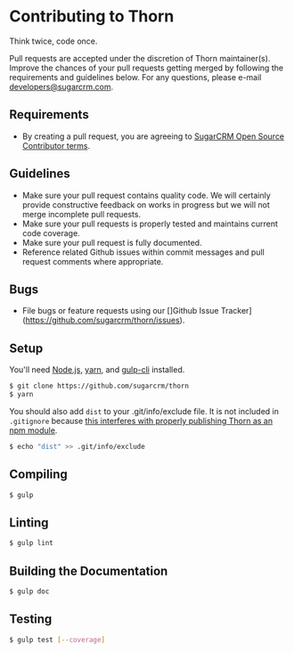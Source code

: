 # Contributing to Thorn

Think twice, code once.

Pull requests are accepted under the discretion of Thorn maintainer(s). Improve the chances of your pull requests getting merged by following the requirements and guidelines below. For any questions, please e-mail developers@sugarcrm.com.

## Requirements
- By creating a pull request, you are agreeing to [SugarCRM Open Source Contributor terms](CONTRIBUTOR_TERMS.pdf).

## Guidelines
- Make sure your pull request contains quality code. We will certainly provide constructive feedback on works in progress but we will not merge incomplete pull requests.
- Make sure your pull requests is properly tested and maintains current code coverage.
- Make sure your pull request is fully documented.
- Reference related Github issues within commit messages and pull request comments where appropriate.

## Bugs
- File bugs or feature requests using our []Github Issue Tracker](https://github.com/sugarcrm/thorn/issues).

## Setup

You'll need [Node.js], [yarn], and [gulp-cli] installed.

```bash
$ git clone https://github.com/sugarcrm/thorn
$ yarn
```

You should also add `dist` to your .git/info/exclude file.
It is not included in `.gitignore` because [this interferes with properly publishing Thorn as an npm module](https://docs.npmjs.com/misc/developers#keeping-files-out-of-your-package).

```bash
$ echo "dist" >> .git/info/exclude
```

## Compiling

```bash
$ gulp
```

## Linting

```bash
$ gulp lint
```

## Building the Documentation

```bash
$ gulp doc
```

## Testing

```bash
$ gulp test [--coverage]
```

[gulp-cli]: https://github.com/gulpjs/gulp-cli
[Node.js]: https://nodejs.org/
[yarn]: https://github.com/yarnpkg/yarn
